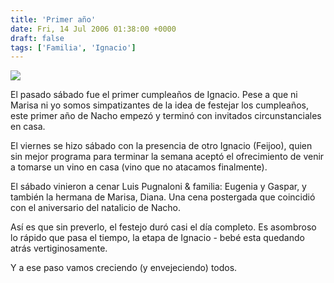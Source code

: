 ```yaml
---
title: 'Primer año'
date: Fri, 14 Jul 2006 01:38:00 +0000
draft: false
tags: ['Familia', 'Ignacio']
---
```


[![](http://photos1.blogger.com/blogger/4304/163/320/cumpleNacho0021.jpg)](http://photos1.blogger.com/blogger/4304/163/1600/cumpleNacho0021.jpg)

El pasado sábado fue el primer cumpleaños de Ignacio. Pese a que ni Marisa ni 
yo somos simpatizantes de la idea de festejar los cumpleaños, este primer año 
de Nacho empezó y terminó con invitados circunstanciales en casa. 

El viernes se hizo sábado con la presencia de otro Ignacio (Feijoo), quien sin 
mejor programa para terminar la semana aceptó el ofrecimiento de venir a tomarse 
un vino en casa (vino que no atacamos finalmente). 

El sábado vinieron a cenar Luis Pugnaloni & familia: Eugenia y Gaspar, y también 
la hermana de Marisa, Diana. Una cena postergada que coincidió con el aniversario 
del natalicio de Nacho. 

Así es que sin preverlo, el festejo duró casi el día completo. Es asombroso lo 
rápido que pasa el tiempo, la etapa de Ignacio - bebé esta quedando atrás 
vertiginosamente. 

Y a ese paso vamos creciendo (y envejeciendo) todos.
